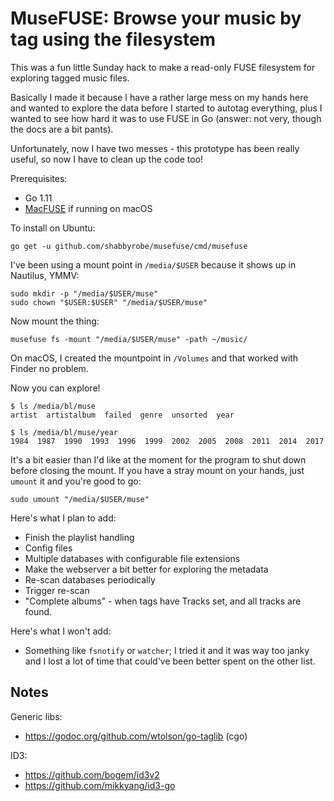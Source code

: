 MuseFUSE: Browse your music by tag using the filesystem
=======================================================

This was a fun little Sunday hack to make a read-only FUSE filesystem for
exploring tagged music files.

Basically I made it because I have a rather large mess on my hands here and
wanted to explore the data before I started to autotag everything, plus I
wanted to see how hard it was to use FUSE in Go (answer: not very, though the
docs are a bit pants).

Unfortunately, now I have two messes - this prototype has been really useful,
so now I have to clean up the code too!

Prerequisites:

- Go 1.11
- [MacFUSE](https://github.com/osxfuse/osxfuse) if running on macOS

To install on Ubuntu:

    go get -u github.com/shabbyrobe/musefuse/cmd/musefuse

I've been using a mount point in `/media/$USER` because it shows up in
Nautilus, YMMV:

    sudo mkdir -p "/media/$USER/muse"
    sudo chown "$USER:$USER" "/media/$USER/muse"

Now mount the thing:

    musefuse fs -mount "/media/$USER/muse" -path ~/music/

On macOS, I created the mountpoint in `/Volumes` and that worked with Finder
no problem.

Now you can explore!

    $ ls /media/bl/muse
    artist  artistalbum  failed  genre  unsorted  year

    $ ls /media/bl/muse/year
    1984  1987  1990  1993  1996  1999  2002  2005  2008  2011  2014  2017

It's a bit easier than I'd like at the moment for the program to shut down
before closing the mount. If you have a stray mount on your hands, just
`umount` it and you're good to go:

    sudo umount "/media/$USER/muse"

Here's what I plan to add:

- Finish the playlist handling
- Config files
- Multiple databases with configurable file extensions
- Make the webserver a bit better for exploring the metadata
- Re-scan databases periodically
- Trigger re-scan
- "Complete albums" - when tags have Tracks set, and all tracks are found.

Here's what I won't add:

- Something like `fsnotify` or `watcher`; I tried it and it was way too
  janky and I lost a lot of time that could've been better spent on the
  other list.


Notes
-----

Generic libs:
- https://godoc.org/github.com/wtolson/go-taglib (cgo)

ID3:
- https://github.com/bogem/id3v2
- https://github.com/mikkyang/id3-go
